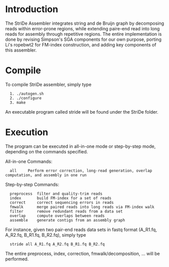 # Introduction
The StriDe Assembler integrates string and de Bruijn graph by decomposing reads within error-prone regions, while extending paire-end read into long reads for assembly through repetitive regions. The entire implementation is done by revising Simpson's SGA components for our own purpose, porting Li's ropebwt2 for FM-index construction, and adding key components of this assembler. 

# Compile
To compile StriDe assembler, simply type 

      1. ./autogen.sh 
      2. ./configure
      3. make

An executable program called stride will be found under the StriDe folder.

# Execution
The program can be executed in all-in-one mode or step-by-step mode, depending on the commands specified.

All-in-one Commands:

      all	  Perform error correction, long-read generation, overlap computation, and assembly in one run

Step-by-step Commands:

      preprocess  filter and quality-trim reads
      index       build FM-index for a set of reads
      correct     correct sequencing errors in reads 
      fmwalk      merge paired reads into long reads via FM-index walk
      filter      remove redundant reads from a data set
      overlap     compute overlaps between reads
      assemble    generate contigs from an assembly graph


For instance, given two pair-end reads data sets in fastq format (A_R1.fq, A_R2.fq, B_R1.fq, B_R2.fq), simply type

      stride all A_R1.fq A_R2.fq B_R1.fq B_R2.fq

The entire preprocess, index, correction, fmwalk/decomposition, ... will be performed.

